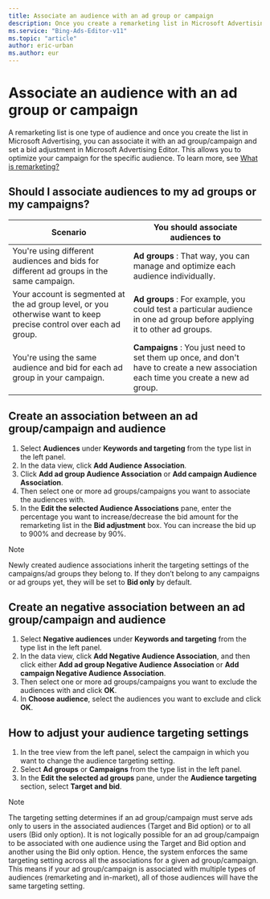 ```yaml
---
title: Associate an audience with an ad group or campaign
description: Once you create a remarketing list in Microsoft Advertising, you can associate it with an ad group/campaign.
ms.service: "Bing-Ads-Editor-v11"
ms.topic: "article"
author: eric-urban
ms.author: eur
---
```


# Associate an audience with an ad group or campaign

A remarketing list is one type of audience and once you create the list in Microsoft Advertising, you can associate it with an ad group/campaign and set a bid adjustment in Microsoft Advertising Editor. This allows you to optimize your campaign for the specific audience. To learn more, see [What is remarketing?](./hlp_BAE_CONC_Remarketingv2WhatIs.md)

## Should I associate audiences to my ad groups or my campaigns?

|Scenario|You should associate audiences to|
|---|---|
|You're using different audiences and bids for different ad groups in the same campaign.|**Ad groups** : That way, you can manage and optimize each audience individually.|
|Your account is segmented at the ad group level, or you otherwise want to keep precise control over each ad group.|**Ad groups** : For example, you could test a particular audience in one ad group  before applying it to other ad groups.|
|You're using the same audience and bid for each ad group in your campaign.|**Campaigns** : You just need to set them up once, and don't have to create a new association each time you create a new ad group.|

## Create an association between an ad group/campaign and audience
1. Select **Audiences** under **Keywords and targeting** from the type list in the left panel.
1. In the data view, click **Add Audience Association**.
1. Click **Add ad group Audience Association** or **Add campaign Audience Association**.
1. Then select one or more ad groups/campaigns you want to associate the audiences with.
1. In the **Edit the selected Audience Associations** pane, enter the percentage you want to increase/decrease the bid amount for the remarketing list in the **Bid adjustment** box. You can increase the bid up to 900% and decrease by 90%.

> [!NOTE]
> Newly created audience associations inherit the targeting settings of the campaigns/ad groups they belong to. If they don’t belong to any campaigns or ad groups yet, they will be set to **Bid only** by default.

## Create an negative association between an ad group/campaign and audience
1. Select **Negative audiences** under **Keywords and targeting** from the type list in the left panel.
1. In the data view, click **Add Negative Audience Association**, and then click either **Add ad group Negative Audience Association** or **Add campaign Negative Audience Association**.
1. Then select one or more ad groups/campaigns you want to exclude the audiences with and click **OK**.
1. In **Choose audience**, select the audiences you want to exclude and click **OK**.

## How to adjust your audience targeting settings
1. In the tree view from the left panel, select the campaign in which you want to change the audience targeting setting.
1. Select **Ad groups** or **Campaigns** from the type list in the left panel.
1. In the **Edit the selected ad groups** pane, under the **Audience targeting** section, select **Target and bid**.

> [!NOTE]
> The targeting setting determines if an ad group/campaign must serve ads only to users in the associated audiences (Target and Bid option) or to all users (Bid only option).
> It is not logically possible for an ad group/campaign to be associated with one audience using the Target and Bid option and another using the Bid only option. Hence, the system enforces the same targeting setting across all the associations for a given ad group/campaign. This means if your ad group/campaign is associated with multiple types of audiences (remarketing and in-market), all of those audiences will have the same targeting setting.


